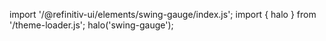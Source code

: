<!--
type: template
name: swing-gauge
-->

import '/@refinitiv-ui/elements/swing-gauge/index.js';
import { halo } from '/theme-loader.js';
halo('swing-gauge');
